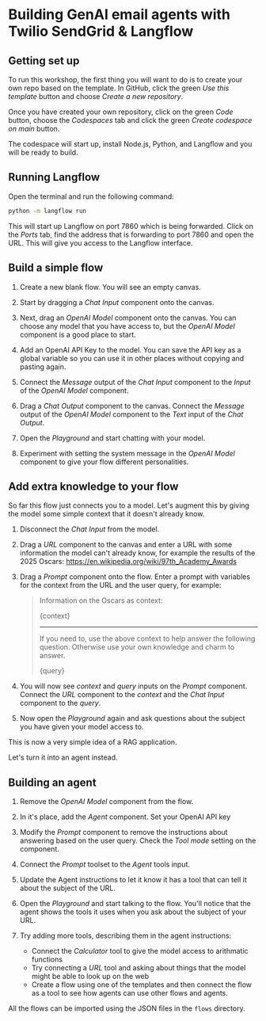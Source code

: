 # Building GenAI email agents with Twilio SendGrid & Langflow

## Getting set up

To run this workshop, the first thing you will want to do is to create your own repo based on the template. In GitHub, click the green _Use this template_ button and choose _Create a new repository_.

Once you have created your own repository, click on the green _Code_ button, choose the _Codespaces_ tab and click the green _Create codespace on main_ button.

The codespace will start up, install Node.js, Python, and Langflow and you will be ready to build.

## Running Langflow

Open the terminal and run the following command:

```sh
python -m langflow run
```

This will start up Langflow on port 7860 which is being forwarded. Click on the _Ports_ tab, find the address that is forwarding to port 7860 and open the URL. This will give you access to the Langflow interface.

## Build a simple flow

1. Create a new blank flow. You will see an empty canvas.

2. Start by dragging a _Chat Input_ component onto the canvas.

3. Next, drag an _OpenAI Model_ component onto the canvas. You can choose any model that you have access to, but the _OpenAI Model_ component is a good place to start.

4. Add an OpenAI API Key to the model. You can save the API key as a global variable so you can use it in other places without copying and pasting again.

5. Connect the _Message_ output of the _Chat Input_ component to the _Input_ of the _OpenAI Model_ component.

6. Drag a _Chat Output_ component to the canvas. Connect the _Message_ output of the _OpenAI Model_ component to the _Text_ input of the _Chat Output_.

7. Open the _Playground_ and start chatting with your model.

8. Experiment with setting the system message in the _OpenAI Model_ component to give your flow different personalities.

## Add extra knowledge to your flow

So far this flow just connects you to a model. Let's augment this by giving the model some simple context that it doesn't already know.

1. Disconnect the _Chat Input_ from the model.

2. Drag a _URL_ component to the canvas and enter a URL with some information the model can't already know, for example the results of the 2025 Oscars: https://en.wikipedia.org/wiki/97th_Academy_Awards

3. Drag a _Prompt_ component onto the flow. Enter a prompt with variables for the context from the URL and the user query, for example:

   > Information on the Oscars as context:
   >
   > {context}
   >
   > ***
   >
   > If you need to, use the above context to help answer the following question. Otherwise use your own knowledge and charm to answer.
   >
   > {query}

4. You will now see _context_ and _query_ inputs on the _Prompt_ component. Connect the _URL_ component to the _context_ and the _Chat Input_ component to the _query_.

5. Now open the _Playground_ again and ask questions about the subject you have given your model access to.

This is now a very simple idea of a RAG application.

Let's turn it into an agent instead.

## Building an agent

1. Remove the _OpenAI Model_ component from the flow.

2. In it's place, add the _Agent_ component. Set your OpenAI API key

3. Modify the _Prompt_ component to remove the instructions about answering based on the user query. Check the _Tool mode_ setting on the component.

4. Connect the _Prompt_ toolset to the _Agent_ tools input.

5. Update the Agent instructions to let it know it has a tool that can tell it about the subject of the URL.

6. Open the _Playground_ and start talking to the flow. You'll notice that the agent shows the tools it uses when you ask about the subject of your URL.

7. Try adding more tools, describing them in the agent instructions:
   - Connect the _Calculator_ tool to give the model access to arithmatic functions
   - Try connecting a _URL_ tool and asking about things that the model might be able to look up on the web
   - Create a flow using one of the templates and then connect the flow as a tool to see how agents can use other flows and agents.

All the flows can be imported using the JSON files in the `flows` directory.
